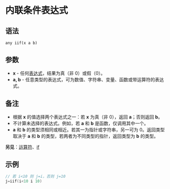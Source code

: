 # 内联条件表达式

## 语法
```
any iif(x a b)
```

## 参数
- **x** - 任何[表达式](../Other/IDP_EXPRESSION.html)，结果为真（非 0）或假（0）。
- **a, b** - 任意类型的表达式，可为数值、字符串、变量、函数或带运算符的表达式。

## 备注
- 根据 **x** 的值选择两个表达式之一：若 **x** 为真（非 0），返回 **a**；否则返回 **b**。
- 不计算未选择的表达式。例如，若 **a** 和 **b** 是函数，仅调用其中一个。
- **a** 和 **b** 的类型须相同或相近。若其一为指针或字符串，另一可为 0。返回类型取决于 **a** 和 **b** 的类型，若两者为不同类型的指针，返回类型为 **b** 的类型。

**另见**：[运算符](../Language/IDH_OPERATORS.html)、[if](../Flow/IDP_IF.html)

## 示例
```cpp
// 若 i<10 则 j=i，否则 j=10
j=iif(i<10 i 10)
```